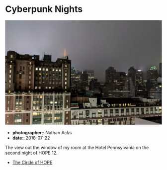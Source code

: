 # Cyberpunk Nights

![A New York City skyline at night](assets/2018-07-22-cyberpunk-nights.webp)

* **photographer**:: Nathan Acks  
* **date**:: 2018-07-22

The view out the window of my room at the Hotel Pennsylvania on the second night of HOPE 12.

* [The Circle of HOPE](https://xii.hope.net/)
